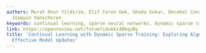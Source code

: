 ```yaml
---
authors: Murat Onur Yildirim, Elif Ceren Gok, Ghada Sokar, Decebal Constantin Mocanu,
  Joaquin Vanschoren
keywords: continual learning, sparse neural networks, dynamic sparse training
link: https://openreview.net/forum?id=kkz4BbquBy
title: 'Continual Learning with Dynamic Sparse Training: Exploring Algorithms for
  Effective Model Updates'
---
```


